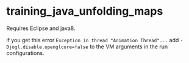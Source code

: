 # training_java_unfolding_maps

Requires Eclipse and java8.

if you get this error `Exception in thread "Animation Thread"...` add `-Djogl.disable.openglcore=false` to the VM arguments in the run configurations.